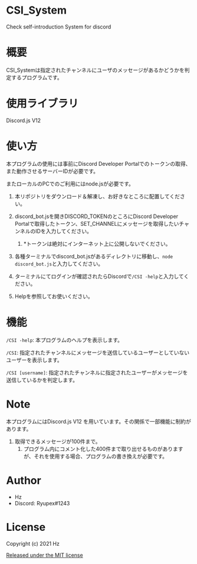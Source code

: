 # CSI_System
Check self-introduction System for discord

# 概要
CSI_Systemは指定されたチャンネルにユーザのメッセージがあるかどうかを判定するプログラムです。

# 使用ライブラリ

Discord.js V12

# 使い方
本プログラムの使用には事前にDiscord Developer Portalでのトークンの取得、また動作させるサーバーIDが必要です。

またローカルのPCでのご利用にはnode.jsが必要です。

1. 本リポジトリをダウンロード＆解凍し、お好きなところに配置してください。

1. discord_bot.jsを開きDISCORD_TOKENのところにDiscord Developer Portalで取得したトークン、SET_CHANNELにメッセージを取得したいチャンネルのIDを入力してください。
    1. *トークンは絶対にインターネット上に公開しないでください。

1. 各種ターミナルでdiscord_bot.jsがあるディレクトリに移動し、`node discord_bot.js`と入力してください。

1. ターミナルにてログインが確認されたらDiscordで`/CSI -help`と入力してください。

1. Helpを参照してお使いください。

# 機能


`/CSI -help`: 本プログラムのヘルプを表示します。

`/CSI`: 指定されたチャンネルにメッセージを送信しているユーザーとしていないユーザーを表示します。

`/CSI [username]`: 指定されたチャンネルに指定されたユーザーがメッセージを送信しているかを判定します。

# Note

本プログラムにはDiscord.js V12 を用いています。その関係で一部機能に制約があります。

1. 取得できるメッセージが100件まで。
    1. プログラム内にコメント化した400件まで取り出せるものがありますが、それを使用する場合、プログラムの書き換えが必要です。
  
# Author

* Hz
* Discord: Ryupex#1243


# License

Copyright (c) 2021 Hz

[Released under the MIT license](https://opensource.org/licenses/mit-license.php)
